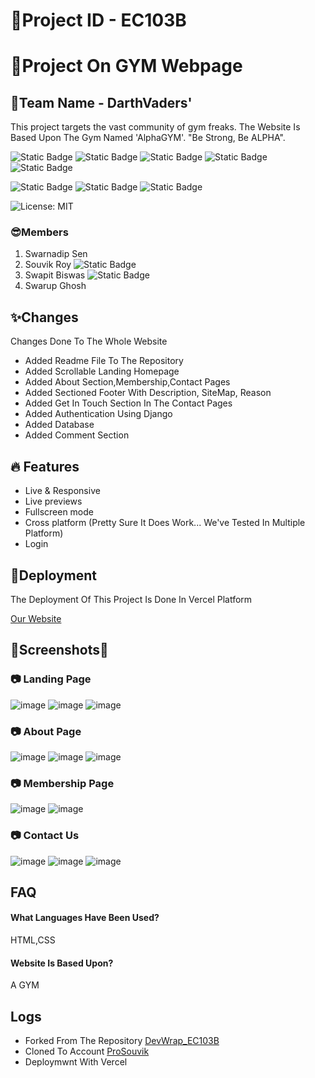 
# 🚀Project ID - EC103B
# 🚀Project On GYM Webpage
## 🚀Team Name - DarthVaders'
This project targets the vast community of gym freaks. The Website Is Based Upon The Gym Named 'AlphaGYM'. "Be Strong, Be ALPHA". 

![Static Badge](https://img.shields.io/badge/Beginner-green)
![Static Badge](https://img.shields.io/badge/HTML-red)
![Static Badge](https://img.shields.io/badge/CSS-blue)
![Static Badge](https://img.shields.io/badge/SQL-blue?style=flat-square&logo=sql)
![Static Badge](https://img.shields.io/badge/-Django-092E20.svg?logo=django&style=flat-square)

![Static Badge](https://img.shields.io/badge/Enabled-green?style=plastic&logo=django&label=Authentication)
![Static Badge](https://img.shields.io/badge/Enabled-green?style=plastic&logo=comment&label=CommentSection&labelColor=white&color=blue)
![Static Badge](https://img.shields.io/badge/Responsive-lightgreen?style=plastic)


![License: MIT](https://img.shields.io/badge/License-MIT-yellow.svg)





### 😎Members
1. Swarnadip Sen 
2. Souvik Roy ![Static Badge](https://img.shields.io/badge/LinkedIn-blue?style=social&logo=linkedin&logoColor=blue&cacheSeconds=3600&link=https%3A%2F%2Fwww.linkedin.com%2Fin%2Fpoison0305%2F)
3. Swapit Biswas ![Static Badge](https://img.shields.io/badge/LinkedIn-blue?style=social&logo=linkedin&logoColor=blue&link=https%3A%2F%2Fwww.linkedin.com%2Fin%2Fswapit-biswas-46b3a629b%2F)
4. Swarup Ghosh

## ✨Changes
Changes Done To The Whole Website
- Added Readme File To The Repository  
- Added Scrollable Landing Homepage
- Added About Section,Membership,Contact Pages
- Added Sectioned Footer With Description, SiteMap, Reason
- Added Get In Touch Section In The Contact Pages
- Added Authentication Using Django
- Added Database
- Added Comment Section
## 🔥 Features

- Live & Responsive
- Live previews
- Fullscreen mode
- Cross platform (Pretty Sure It Does Work... We've Tested In Multiple Platform)
- Login


## 🚀Deployment

The Deployment Of This Project Is Done In Vercel Platform


  [Our Website](https://darth-vaders-ec-103-b.vercel.app/)





## 🎨Screenshots🎨

### 📷 Landing Page
![image](https://iili.io/JMp4pf9.png)
![image](https://iili.io/JMp4tx2.png)
![image](https://iili.io/JMp4DVS.png)
### 📷 About Page
![image](https://iili.io/JMp4bi7.png)
![image](https://iili.io/JMp69Uu.png)
![image](https://iili.io/JMp4yle.png)
### 📷 Membership Page
![image](https://iili.io/JMp6dRj.png)
![image](https://iili.io/JMp6JHb.png)
### 📷 Contact Us
![image](https://iili.io/JMp62Ox.png)
![image](https://iili.io/JMp63DQ.png)
![image](https://iili.io/JMp6KxV.png)

## FAQ

#### What Languages Have Been Used?

HTML,CSS

#### Website Is Based Upon?

A GYM


## Logs
- Forked From The Repository
[DevWrap_EC103B](https://github.com/SC-ECE/DevWrap_EC103B)
- Cloned To Account
[ProSouvik](https://github.com/ProSouvik)
- Deploymwnt With Vercel
